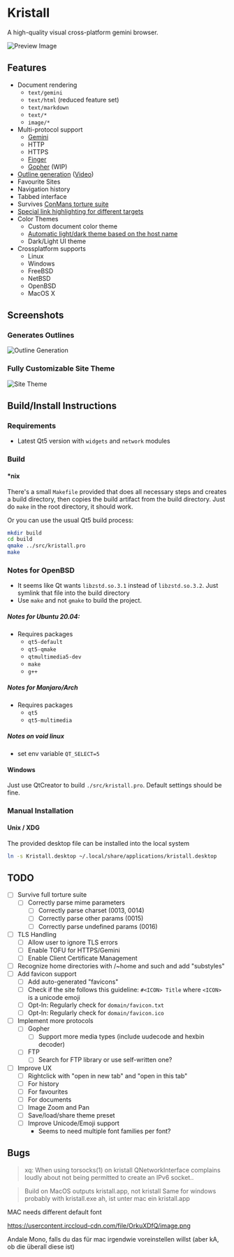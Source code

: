# Kristall
A high-quality visual cross-platform gemini browser.

![Preview Image](https://mq32.de/public/336ac416892fd9064593631e7be9f7d8e266196b.png)

## Features
- Document rendering
  - `text/gemini`
  - `text/html` (reduced feature set)
  - `text/markdown`
  - `text/*`
  - `image/*`
- Multi-protocol support
  - [Gemini](https://gemini.circumlunar.space/)
  - HTTP
  - HTTPS
  - [Finger](https://tools.ietf.org/html/rfc1288)
  - [Gopher](https://tools.ietf.org/html/rfc1436) (WIP)
- [Outline generation](https://mq32.de/public/a50ef327f4150d870393b1989c5b41db495b56f7.png) ([Video](https://mq32.de/public/kristall-02.mp4))
- Favourite Sites
- Navigation history
- Tabbed interface
- Survives [ConMans torture suite](gemini://gemini.conman.org/test/torture/)
- [Special link highlighting for different targets](https://mq32.de/public/92f3ec7a64833d01f1ed001d15c8db4158e5d3c2.png)
- Color Themes
  - Custom document color theme
  - [Automatic light/dark theme based on the host name](https://mq32.de/public/kristall-01.mp4)
  - Dark/Light UI theme
- Crossplatform supports
  - Linux
  - Windows
  - FreeBSD
  - NetBSD
  - OpenBSD
  - MacOS X

## Screenshots

### Generates Outlines

![Outline Generation](https://mq32.de/public/a50ef327f4150d870393b1989c5b41db495b56f7.png)

### Fully Customizable Site Theme

![Site Theme](https://mq32.de/public/7123e22a58969448c27b24df8510f4d56921bf23.png)

## Build/Install Instructions

### Requirements

- Latest Qt5 version with `widgets` and `network` modules

### Build

#### *nix

There's a small `Makefile` provided that does all necessary steps and creates a build directory, then copies the build artifact from the build directory. Just do `make` in the root directory, it should work.

Or you can use the usual Qt5 build process:

```sh
mkdir build
cd build
qmake ../src/kristall.pro
make
```

### Notes for OpenBSD
- It seems like Qt wants `libzstd.so.3.1` instead of `libzstd.so.3.2`. Just symlink that file into the build directory
- Use `make` and not `gmake` to build the project.

##### Notes for Ubuntu 20.04:
- Requires packages
  - `qt5-default`
  - `qt5-qmake`
  - `qtmultimedia5-dev` 
  - `make`
  - `g++`

##### Notes for Manjaro/Arch
- Requires packages
  - `qt5`
  - `qt5-multimedia`

##### Notes on void linux
- set env variable `QT_SELECT=5`

#### Windows

Just use QtCreator to build `./src/kristall.pro`. Default settings should be fine.

### Manual Installation

#### Unix / XDG

The provided desktop file can be installed into the local system
```sh
ln -s Kristall.desktop ~/.local/share/applications/kristall.desktop
```

## TODO
- [ ] Survive full torture suite
  - [ ] Correctly parse mime parameters
    - [ ] Correctly parse charset (0013, 0014)
    - [ ] Correctly parse other params (0015)
    - [ ] Correctly parse undefined params (0016)
- [ ] TLS Handling
   - [ ] Allow user to ignore TLS errors
   - [ ] Enable TOFU for HTTPS/Gemini
   - [ ] Enable Client Certificate Management
- [ ] Recognize home directories with /~home and such and add "substyles"
- [ ] Add favicon support
  - [ ] Add auto-generated "favicons"
  - [ ] Check if the site follows this guideline: `#<ICON> Title` where `<ICON>` is a unicode emoji
  - [ ] Opt-In: Regularly check for `domain/favicon.txt`
  - [ ] Opt-In: Regularly check for `domain/favicon.ico`
- [ ] Implement more protocols
  - [ ] Gopher
    - [ ] Support more media types (include uudecode and hexbin decoder)
  - [ ] FTP
    - [ ] Search for FTP library or use self-written one?
- [ ] Improve UX
  - [ ] Rightclick with "open in new tab" and "open in this tab"
   - [ ] For history
   - [ ] For favourites
   - [ ] For documents
  - [ ] Image Zoom and Pan
  - [ ] Save/load/share theme preset
  - [ ] Improve Unicode/Emoji support
    - Seems to need multiple font families per font?

## Bugs
  
> <styan> xq: When using torsocks(1) on kristall QNetworkInterface complains loudly about not being permitted to create an IPv6 socket..

> Build on MacOS outputs kristall.app, not kristall
> Same for windows probably with kristall.exe
> <IceMichael> ah, ist unter mac ein kristall.app

MAC needs different default font

https://usercontent.irccloud-cdn.com/file/OrkuXDfQ/image.png

<IceMichael> Andale Mono, falls du das für mac irgendwie voreinstellen willst (aber kA, ob die überall diese ist)